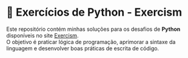 # 🐍 Exercícios de Python - Exercism

Este repositório contém minhas soluções para os desafios de **Python** disponíveis no site [Exercism](https://exercism.org/).  
O objetivo é praticar lógica de programação, aprimorar a sintaxe da linguagem e desenvolver boas práticas de escrita de código.


